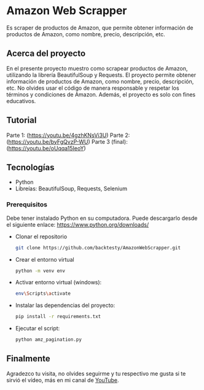 # Amazon Web Scrapper
Es scraper de productos de Amazon, que permite obtener información de productos de Amazon, como nombre, precio, descripción, etc.

<!-- ABOUT THE PROJECT -->
## Acerca del proyecto

En el presente proyecto muestro como scrapear productos de Amazon, utilizando la librería BeautifulSoup y Requests. El proyecto permite obtener información de productos de Amazon, como nombre, precio, descripción, etc. No olvides usar el código de manera responsable y respetar los términos y condiciones de Amazon. Además, el proyecto es solo con fines educativos.

## Tutorial
Parte 1: (<a href="https://youtu.be/4gzhKNsVi3U">https://youtu.be/4gzhKNsVi3U</a>)
Parte 2: (<a href="https://youtu.be/byFgQvzP-WU">https://youtu.be/byFgQvzP-WU</a>)
Parte 3 (final): (<a href="https://youtu.be/oUqqa15IeoY">https://youtu.be/oUqqa15IeoY</a>)
 
<!-- GETTING STARTED -->
## Tecnologías

* Python
* Libreías: BeautifulSoup, Requests, Selenium


### Prerequisitos

Debe tener instalado Python en su computadora. Puede descargarlo desde el siguiente enlace: <a href="https://www.python.org/downloads/">https://www.python.org/downloads/</a>

* Clonar el repositorio
  ```sh
  git clone https://github.com/backtesty/AmazonWebScrapper.git
  ```

* Crear el entorno virtual
  ```sh
  python -m venv env
  ```
* Activar entorno virtual (windows):
  ```sh
  env\Scripts\activate
  ```
* Instalar las dependencias del proyecto:
  ```sh
  pip install -r requirements.txt
  ```
* Ejecutar el script:
  ```sh
  python amz_pagination.py
  ```

## Finalmente

Agradezco tu visita, no olvides seguirme y tu respectivo me gusta si te sirvió el vídeo, más en mi canal de <a href="https://www.youtube.com/channel/UCxGqlLmQXjFjkrnSRLa7B7g">YouTube</a>.